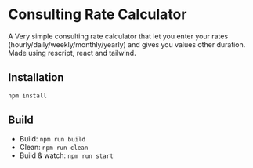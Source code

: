 # Consulting Rate Calculator

A Very simple consulting rate calculator that let you enter your rates (hourly/daily/weekly/monthly/yearly) and gives you values other duration. Made using rescript, react and tailwind.

## Installation

```sh
npm install
```

## Build

- Build: `npm run build`
- Clean: `npm run clean`
- Build & watch: `npm run start`
